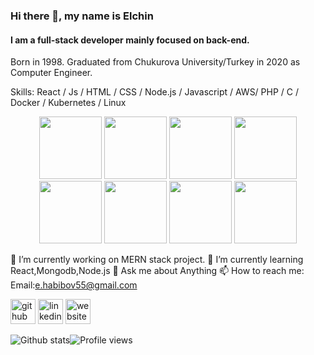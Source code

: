 ### Hi there 👋, my name is Elchin
#### I am a full-stack developer mainly focused on back-end.
Born in 1998. Graduated from Chukurova University/Turkey in 2020 as Computer Engineer.

Skills: React / Js / HTML / CSS / Node.js / Javascript / AWS/ PHP / C / Docker / Kubernetes /  Linux 

<p align="center">
  <img src="https://media3.giphy.com/media/ln7z2eWriiQAllfVcn/200w.webp" width="100">
  <img src="https://i.giphy.com/media/eNAsjO55tPbgaor7ma/200w.webp" width="100">
  <img src="https://media3.giphy.com/media/kdFc8fubgS31b8DsVu/giphy.webp" width="100">
  <img src="https://i.giphy.com/media/IdyAQJVN2kVPNUrojM/200.webp" width="100">
  <br/>
  <img src="https://media.giphy.com/media/XAxylRMCdpbEWUAvr8/giphy.gif" width="100">
  <img src="https://media.giphy.com/media/fsEaZldNC8A1PJ3mwp/giphy.gif" width="100">
  <img src="https://i.giphy.com/media/KzJkzjggfGN5Py6nkT/200.webp" width="100">
  <img src="https://media.giphy.com/media/kH1DBkPNyZPOk0BxrM/giphy.gif" width="100">
</p>

🔭 I’m currently working on MERN stack project. 🌱 I’m currently learning React,Mongodb,Node.js 💬 Ask me about Anything 📫 How to reach me: Email:e.habibov55@gmail.com 

[<img src='https://cdn.jsdelivr.net/npm/simple-icons@3.0.1/icons/github.svg' alt='github' height='40'>](https://github.com/C3ptV3)  [<img src='https://cdn.jsdelivr.net/npm/simple-icons@3.0.1/icons/linkedin.svg' alt='linkedin' height='40'>](https://www.linkedin.com/in/elchin.habibov/)  [<img src='https://cdn.jsdelivr.net/npm/simple-icons@3.0.1/icons/icloud.svg' alt='website' height='40'>](https://habibov.tech)  

![Github stats](https://github-readme-stats.vercel.app/api?username=C3ptV3&show_icons=true)![Profile views](https://gpvc.arturio.dev/C3ptV3)  
